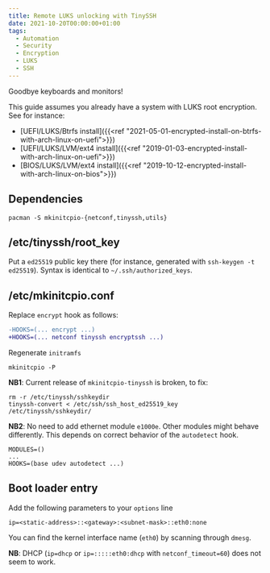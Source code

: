 ```yaml
---
title: Remote LUKS unlocking with TinySSH
date: 2021-10-20T00:00:00+01:00
tags:
  - Automation
  - Security
  - Encryption
  - LUKS
  - SSH
---
```


Goodbye keyboards and monitors!

<!--more-->

This guide assumes you already have a system with LUKS root encryption. See for
instance:
  - [UEFI/LUKS/Btrfs install]({{<ref "2021-05-01-encrypted-install-on-btrfs-with-arch-linux-on-uefi">}})
  - [UEFI/LUKS/LVM/ext4 install]({{<ref "2019-01-03-encrypted-install-with-arch-linux-on-uefi">}})
  - [BIOS/LUKS/LVM/ext4 install]({{<ref "2019-10-12-encrypted-install-with-arch-linux-on-bios">}})

## Dependencies

    pacman -S mkinitcpio-{netconf,tinyssh,utils}

## /etc/tinyssh/root\_key

Put a `ed25519` public key there
(for instance, generated with `ssh-keygen -t ed25519`).
Syntax is identical to `~/.ssh/authorized_keys`.

## /etc/mkinitcpio.conf

Replace `encrypt` hook as follows:

```diff
-HOOKS=(... encrypt ...)
+HOOKS=(... netconf tinyssh encryptssh ...)
```

Regenerate `initramfs`

    mkinitcpio -P

**NB1**: Current release of `mkinitcpio-tinyssh` is broken, to fix:

    rm -r /etc/tinyssh/sshkeydir
    tinyssh-convert < /etc/ssh/ssh_host_ed25519_key /etc/tinyssh/sshkeydir/

**NB2**: No need to add ethernet module `e1000e`. Other modules might behave
differently. This depends on correct behavior of the `autodetect` hook.

    MODULES=()
    ...
    HOOKS=(base udev autodetect ...)


## Boot loader entry

Add the following parameters to your `options` line

    ip=<static-address>::<gateway>:<subnet-mask>::eth0:none

You can find the kernel interface name (`eth0`) by scanning through `dmesg`.

**NB**: DHCP (`ip=dhcp` or `ip=:::::eth0:dhcp` with `netconf_timeout=60`)
does not seem to work.
